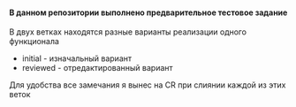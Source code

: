 #### В данном репозитории выполнено предварительное тестовое задание
В двух ветках находятся разные варианты реализации одного функционала
- initial - изначальный вариант
- reviewed - отредактированный вариант 

Для удобства все замечания я вынес на CR при слиянии каждой из этих веток
